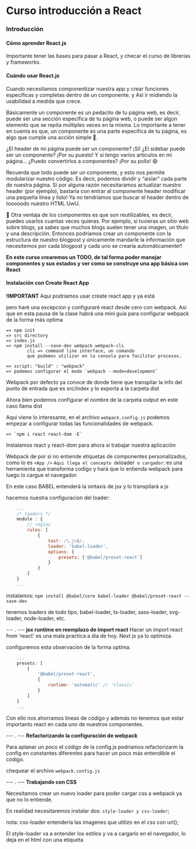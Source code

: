 # Curso introducción a React

### Introducción

#### Cómo aprender React.js

Importante tener las bases para pasar a React, y checar el curso de librerias y frameworks.

#### Cuándo usar React.js

Cuando necesitamos componentizar nuestra app y crear funciones especificas y completas dentro de un componente. y Asi ir midiendo la usabilidad a medida que crece.

Básicamente un componente es un pedacito de tu página web, es decir, puede ser una sección específica de tu página web, o puede ser algún elemento que se repita múltiples veces en la misma. Lo importante a tener en cuenta es que, un componente es una parte específica de tu página, es algo que cumple una acción simple 👀.

¿El header de mi página puede ser un componente? ¡Sí!
¿El sidebar puede ser un componente? ¡Por su puesto!
Y si tengo varios articulos en mi página… ¿Puedo convertirlos a componentes? ¡Por su pollo! 😄

Recuerda que todo puede ser un componente, y esto nos permite modularizar nuestro código. Es decir, podemos dividir y “aislar” cada parte de nuestra página. Si por alguna razón necesitaramos actualizar nuestro header (por ejemplo), bastaría con entrar al componente header modificar una pequeña línea y listo! Ya no tendríamos que buscar el header dentro de tooooodo nuestro HTML UwU.

👀 Otra ventaja de los componentes es que son reutilizables, es decir, puedes usarlos cuantas veces quieras. Por ejemplo, si tuvieras un sitio web sobre blogs, ya sabes que muchos blogs suelen tener una imagen, un título y una descripción. Entonces podríamos crear un componente con la estructura de nuestro blogpost y únicamente mandarle la información que necesitemos por cada blogpost y cada uno se crearía automáticamente!!

**En este curso crearemos un TODO, de tal forma poder manejar componentes y sus estados y ver como se construye una app básica con React**

#### Instalación con Create React App

**!IMPORTANT**
Aqui podriamos usar create react app y ya está

pero haré una excepcion y configuraré react desde cero con webpack. Asi que en esta pausa de la clase habrá una mini guia para configurar webpack de la forma más optima

    => npm init
    => src directory
    => index.js
    => npm install --save-dev webpack webpack-cli
            cli => command line interface, un comando
            que podemos utilizar en la consola para facilitar procesos.

    => script: "build" : "webpack"
    => podemos configurar el modo `webpack --mode=development`

Webpack por defecto ya conoce de donde tiene que transpilar la info del punto de entrada que es src/index y lo exporta a la carpeta dist

Ahora bien podemos configurar el nombre de la carpeta output en este caso llama dist

Aqui viene lo interesante, en el archivo `webpack.config.js` podemos empezar a configurar todas las funcionalidades de webpack.

    => `npm i react react-dom -E`

Instalamos react y react-dom para ahora si trabajar nuestra aplicación

Webpack de por si no entiende etiquetas de componentes personalizados, como lo es `<App />`
`
Aqui llega el concepto de `loader` o cargador`:
es una herramienta que transforma codigo y hará que lo entienda webpack para luego lo cargue el navegador.

En este caso BABEL entenderá la sintaxis de jsx y lo transpilará a js

hacemos nuestra configuracion del loader:

``` js
    ... 
    /* loaders */
    module : {
        // reglas
        rules: [
            {
                test: /\.js$/,
                loader: 'babel-loader',
                options: {
                    presets: ['@babel/preset-react']
                }
            }
        ]
    }
    ...
```

instalamos: `npm install @babel/core babel-loader @babel/preset-react --save-dev`

tenemos loaders de todo tipo, babel-loader, ts-loader, sass-loader, svg-loader, node-loader, etc.

--- . ---
**jsx runtime en reemplazo de import react**
Hacer un import react from 'react' es una mala practica a dia de hoy. Next js ya lo optimiza.

configuremos esta observacion de la forma optima.

``` js
    ...
    presets: [
        [
            '@babel/preset-react',
            {
                runtime: 'automatic' // 'classic'
            }
        ]
    ]
    ...
```

Con ello nos ahorramos lineas de código y además no tenemos que estar importanto react en cada uno de nuestros componentes.

--- . ---
**Refactorizando la configuración de webpack**

Para aplanar un poco el código de la config.js podriamos refactorizarm la config en constantes diferentes para hacer un poco más entendible el código.

chequear el archivo `webpack.config.js`

--- . ---
**Trabajando con CSS**

Necesitamos crear un nuevo loader para poder cargar css a webpack ya que no lo entiende. 

En realidad necesitaremos instalar dos: `style-loader y css-loader`;

nota: css-loader entenderia las imagenes que utilizo en el css con url();

El style-loader va a entender los estilos y va a cargarlo en el navegador, lo deja en el html con una etiqueta <style>.

--- . ---
**Plugin para transpilar html**

Aqui entra el concepto de plugins, en este caso para manejar html en nuestra carpeta de production.

Estos añaden funcionalidad a webpack, quiero generar un archivo html

`npm i html-webpack-plugin --save-dev`

!important una vez se genera el html en la carpeta final le quitamos el enlace script manual ya que este plugin lo agrega automáticamente y nos facilita algunos problemas de ruta en futuros cambios.

--- . ---
**Entorno de desarrollo con webpack-dev-server**
Para automatizar el servidor y que genere los cambios en tiempo real instalamos `npm i -D webpack-dev-server`.

y creamos scripts:
`"sever:prod": "webpack serve --mode=production"`
`"sever:dev": "webpack serve --mode=development"`

podriamos tambien agregarle configuración al webpack server

``` js
    ...
    devServer: {
        open: false,
        port: 3000,
        compress: true,
        // more ...
    }
```

**Source map en webpack**
Una forma de leer los errores de nuestro código en la linea correcta dependiendo de si se esta visualizando del lado del cliente o en el código original no transpilado.

`devtool: 'source-map'`

hacer spurce-map es bastante costoso en recursos de cpu

*Minificar el código*
--mode=production

**Hashing**
El hasheo nos permite generar un hash como nombre de archivo a cada archivo transpilado, con ello podemos optimizar temas de cache

Para poder hashear lo que podemos hacer primero es diferenciar desarrollo de producción para que en produccion tengamos hashing pero en el modo devlp no.

Podemos convertir nuestro `module.exports` como objeto en una fn que return las diferentes configuraciones y además de eso crear condicional para hashear el punto de salida dependiendo del modo que queremos hashear

nota: normalmente hariamos esto creando un nuevo archivo de config, por lo general :
webpack.config.dev.js

hasta aqui seria nuestra configuracion básica de webpack, importante siempre leer la configuración webpack para ver todas las funciones creadas aqui.

faltarian un par de configuraciones que me gustaria agregar como generar el css en un archivo independiente y crear subcarpetas para archivos de tipo multimedia, svg's, etc.

### M2_ Fundamentos de React: maquetación

#### Componentes vs elementos (y props vs atributos)

Los componentes pueden ser clases o funciones que retornan elemntos html mas conocido como etiquetas, los componentes se pueden reutilizar cuantas veces queramos, para ello llegan las props, que pudemos pasar como parametros a las funciones. 

Existe una propiedad llamada children que pasa como props lo que esté dentro de un elemento padre <App> saludo => {children} </App> y tambien se puede pasar como prop hacia un componente.

``` js
const e = React.createElement()

function App() {
    return(
        React.createElement('h1', {id: title}, 'Welcome')
    );
}

ReactDOM.render(e())

// este es la lógica primitiva de react, con la que se puede trabajar en js vanilla
```

#### Componentes de TODO Machine

Definimos cuales van a ser los componentes para la lista de tareas, importante tener en cuenta las props, y los datos desestructurarlo fuera de nuestros componentes para crear un estado mas adelante.

Diccionario: props, key, map, children, Fragment, desestructuración

#### CSS en react

Trabajaremos con css según nuestro gusto, en este caso uso sass-loader para leer los archivos del preprocesador con webpack

### M3_ Fundamentos de react: interacción

#### Manejo de eventos

Podemos atrapar las acciones del usuario en funciones que luego podemos pasar como atributos o propiedades.

podemos escuchar literal cualquier accion mediante los atributos on
<!-- onChange, onClick, ... -->

En el buscador la clave esta en la palabra reservada event en la que existen un monton de propiedades para detectar el input de nuestro buscador, `event.target.value`

#### Manejo del estado

El estado nos permite cambiar el contenido mediante los eventos, los eventos y el estado van de la mano, lo que permite que nuestros datos sean dinamicos según que cambios o acciones se ejecuten en los componentes.

El estado se transmite a todos los componentes en un componente padres mediante los props

```js
const estado = React.useState(); // Estado inicial

-- . --
// Con clases
class Componente extends React.Component {
    constructor() {
        this.state = {
            Tarea1 = 'Curso de Intro a React',
        }
    }

    render() {
        return(
            <div onClick={() => this.setState('Curso de intro al DOM')} >{this.state.Tarea1}</div>
        )
    }
}
// En la actualidad no se trabaja con classes, ahora react nos permite trabajar con funciones como componentes.

/* react hooks */
const [Tarea1, setTarea1] = React.useState('Curso de Intro a React')

[
    'Curso de Intro a React', // Posición 0 => nuestro state inicial
    setState('Curso de Intro al DOM'); // Posición 1 => Funcion que determinar el nuevo state.
]

// osea que nos queda
import React, {useState} from 'react';
const [state, setState] = useState('') // state inicial

const onValorDigitado = () => {

    setState(event.target.value) //setState es la funcion que constantemente esta escuchando el valor actual para pasarselo al state y este re renderice en el DOM

    return [
        <input
            value={setState}
            onChange={onValorDigitado}
        >
        </input>,
        <p> {state} </p>
    ]
}

```

#### Contando y buscando TODO's

Una vez teniendo la lógica de la seccion anterior, necesitamos migrar esta logica de estados al componente padre, que por lógicas razones nos permite reutilizar esta funcion y comunicarlo con todos los componentes hijos.

App.js
```js 
    ...
    /* Estado del buscador */
    const [state, setState] = useState('')

    return (
        <Tsearch 
            state={state}
            setState={setState}
        />
    )
    ...
```

Las tareas tambien necesitan cambiar su estado por lo que necesitamos usar useState para ello.

``` js
    ...
    /* Estado de los datos */
    const [tasks, setTasks] = useState(taskList)
```

Validamos las tareas completadas por medio de un filter:
``` js
    const taskCompleted = tasks.filter(task => !!task.completed).length;
    const totalTasks = tasks.length;

    <Tcounter 
        total={totalTasks}
        completed={taskCompleted}
    /> 
```

ademas de ello contamos el total de tareas guardadas y estas dos constantes las pasamos por props a nuestro contenedor counter.

Finalmente la condicional que filtra e incluye las tareas que coincidan con lo digitado en el buscador
``` js 
    let TasksSearched = [];

    if(!state.length >= 1) {
        TasksSearched = tasks
    } else {
            TasksSearched = tasks.filter(task => {
            const taskText = task.text.toLowerCase()
            const searchText = state.toLowerCase()
            return taskText.includes(searchText);
        })

```

#### Completando y eliminando TODOs

para validar si hemos completado o no alguna tarea mediante el input check creamos una función

``` js
    ...
    const checkTask = (text) => {
            const taskIndex = tasks.findIndex(task => task.text === text);

            const newTaskList = [...tasks]

            newTaskList[taskIndex].completed = !newTaskList[taskIndex].completed

            /* Actualizar el estado */
            setTasks(newTaskList);
    }

    <Titem 
        onComplete={() => checkTask(task.text)}
    />
```

y para eliminar tareas tenemos una funcion parecida, exceptuando la validacion de si se ha completado o no, reemplazamos esa fn por splice que nos permite eliminar la tarea escogida, le pasamos por parametro el index de la misma y la cantidad que vamos a eliminar.

``` js
    ...
    /* Método para eliminar TODOs */

    const deleteTask = (text) => {
        const taskIndex = tasks.findIndex(task => task.text === text);

        const newTaskList = [...tasks]
        newTaskList.splice(taskIndex, 1)

        /* Actualizar el estado */
        setTasks(newTaskList);
    }

    <Titem 
        onDelete={() => deleteTask(task.text)}
    />
```

### M4_ Fundamentos de React: escalabillidad

#### Organización de archivos y carpetas

Organizamos de la forma mas optima la carpeta src y además creamos un container con un componente que presente todos nuestros componentes hijos, de tal forma que este solo sea presentacional dejando asi la lógica solo en App.jss

#### Persistencia de datos con Local Storage

Nos permite guardar y recibir la información que nosotros queramos y mantenerla activa durante bastante tiempo en el navegador.

``` js
/* local storage solo puede guardar texto. */
localStorage.setItem('ejTodos', )

JSON.stringify(/* Nos permite convertir a texto */)
JSON.parse(/* Nos permite parsear a su valor original  */)

const ejemplo = JSON.stringify(
    [
        {
            text:'todos',
            completed: false,
        }
    ]
)

JSON.parse(ejemplo)

localStorage.setItem('ejemploTodos', ejemplo)
JSON.parse(localStorage.setItem('ejemploTodos'))
```

``` js
/* --- Local storage */
    const localStorageTasks = localStorage.getItem('TaskList_V1');
    let parsedTasks;

    if(!localStorageTasks) {
        localStorage.setItem('TaskList_V1', JSON.stringify([]));
        parsedTasks = [];
    } else {
        parsedTasks = JSON.parse(localStorageTasks)
    }
    
/* Persistir datos */
    const saveTasks = (newTasks) => {
        const stringifiedTasks = JSON.stringify(newTasks);
        localStorage.setItem('TaskList_V1', stringifiedTasks);
        setTasks(newTasks);
    }
```

También se puede invocar o modificar las propiedades de localStorage como si se tratara de un objeto de JS, es decir:

localStorage.getItem(‘TODOS_V1’) = localStorage.TODOS_V1
localStorage.setItem(‘TODOS_V1’, []) = localStorage.TODOS_V1 = []

Limpiar completamente el local storage
`localStorage.clear();`

RemoveItem elimina el elemento
`localStorage.removeItem('nombre','Juan');`

setItem añade el elemento
`localStorage.setItem('nombre','Juan');`

getItem obtienes el elemento
`const nombre = localStorage.getItem('nombre');`

Session Storage.
Se borra todo cuando cierras el navegador
`sessionStorage.setItem('apellido','meap');`

#### Custom Hook para Local Storage

Creamos una fn en un nuevo modulo para crear el custom hook básicamente pasando la lógica del local storage a esta fn
y desde App le pasamos como parametro 'TASKS_V1, []' y un array vacio como estado inicial.

Esto nos permite reutilizar el hook y su lógica para futuros nuevos estados.

#### Manejo de efectos (eventos externos)

tres estados de carga,

- Cargando la info
- error de carga
- sunccesfully

Para manejar estos estados y simular tiempos de espera creamos una fake api.

`useEffect`
Este hook nos permite ejecutar el código que ejecutemos dentro justo antes de que react tiene todo preparado para renderizar los componentes

```js
React.useEffect( // recibe dos parametros
    () => {
        console.log('use effect')
    },

    [totalTasks]
) 
```

cada vez que hay un cambio en el estado use effect se ejecuta por cada uno de estos cambios generados por el usuario, si quiero darle condicionales para que se ejecute solo en cierta funcion podemos pasarle como segundo parametro esa funcion que lo ejecutara.

Por ejemplo si condionamos useEffect para que detecte solo cambios en la longitud de totalTasks y cambiamos la longitud de esta lista eliminando o agregando una tarea entonces nuestro useEffect se ejecutaría.

en la AppUI.js creamos unas condiciones de carga para el componente de la lista de tareas.

``` js
<Tlist>
    {error && <p>tenemos un error...vuelve en minutos.</p>}
    {loading && <p>loading...</p>}
    {(!loading && !TasksSearched.length) && <p>Crea tu primer tarea...</p>}
    ...
```

En el hook creamos estados para los errores y el estado de carga
``` js
    /* Eventos */
    /* verdadero hasta que carguen todos los items */
    const [loading, setLoading] = useState(true)
    /* false hasta que se dispare un error */
    const [error, setError] = useState(false)
```

usamos setTimeOut para simular el tiempo de carga de los datos y un try catch para manejar los errores en caso de.
Se lo comunicamos al componente principal retornando estos dos estados. App.js los recibe y los utiliza en la funcion de useLocalStorage,
finalmente se los pasamos a el Componente UI como atributos que es el que presenta estos estados en el DOM.

#### Providers (Simplificando el flujo de la información) React Context: estado compartido

React Context nos permite crear providers y consumers ppara que nuestro estado se pueda compartir entre todos los componentes,
dejando asi las props entre componentes, ya que en escalabilidad se puede volver caotico.

``` js
import React, {createContext} from 'react';

const {Provider, Consumer } = createContext();

const tasksProvider(props) {
    return (
        <Provider
            value={
                {
                    
                }
            }
        >
            {props.children}
        </Provider>
    )
}
```
``` js 
<MyContext.Consumer>
    {
        value => (
        <Tlist>
            {value.error && <p>tenemos un error...vuelve en minutos.</p>}
            {value.loading && <p>loading...</p>}
            {(!value.loading && !value.TasksSearched.length) && <p>Crea tu primer tarea...</p>}

            {value.TasksSearched.map(task => (
                <Titem 
                    key={task.index}
                    text={task.text} 
                    completed={task.completed}
                    /* -- .-- */
                    onComplete={() => value.checkTask(task.text)}
                    onDelete={() => value.deleteTask(task.text)}
                />
            ))}
        </Tlist>
        )
    }
</MyContext.Consumer>
```

#### useContext

useContext es un react hook, es una alternativa a Consumer, 

No consumimos las props de value directamente en el componente mediante `<MyContext.Consumer` sino que con useContext() le pasamos como parametro MyContext y desestructuramos las props. Asi podemos pasar el estado y la informacion directamente a cada componente

Ejemplo:
``` js
import {useState} from '/'
import MyContext from '/'

function app() {
    const {...props} = useContext(MyContext);
}
```

### M_ Modales y formularios 
#### Portales: teletransportación de componentes

react portals, una herramienta de react para crear 'portales' que permiten 'teletransportar componentes' y renderizarlos en un nodo por separado, perfecto para crear modales y poderlo comunicar con otros nodos. `ReactDOM.createPortal`

``` js 
return 
    ReactDOM.createPortal(
        <div className="ModalContainer">
            {children}

            <button 
            className="ModalContainer__close buttonMain"
            onClick={click}
            > 
                X 
            </button>

        </div>,

        document.getElementById('modal')
    )
```

Creamos un estado para el modal, cuando este se encuentre activo u oculto.

``` js
/* --- Estado del modal */
    const [openModal, setOpenModal] = useState(false);
```

Le damos como valor inicial falso, con ello podemos crear un condicional en el componente para validar el estado y asi imprimirlo en el DOM

Como hijo le pasamos el componente form, dentro de AppUI.js
``` js 

<CreateTask
    setOpenModal= {setOpenModal}
/>

{
    !!openModal && (
        <Modal>
            <Tform />
        </Modal>
    )
}
```

En nuestro botón `CreateTask` cambiamos el estado con un metodo onCLick, setOpenModal se encargara de ello.

```js
function CreateTask() {

    const { openModal, setOpenModal } = useContext(MyContext);

    const click = () => {
        setOpenModal(!openModal); 
        // !important, !openModal nos permite añadir y quitar el modal, ya que la acción llamara siempre el estado contrario del actual.
    }

    return(
        <button className="buttonMain"
            onClick={click}
        > 
        </button>
    )
}

export default CreateTask;
```

#### Formulario para crear TODOs

Creamos un componente para el contenido del formulario, este irá como hijo del componente modal, con ello podemos reutilizar el modal con otros componentes.

El formulario lo seteamos para que no recargue la pagina al enviar los datos 

``` js 
const onSubmit = (event) => {
        event.preventDefault() // cancelamos la recarga de pagina
        addTask(newTaskValue) // añadimos mediante newTaskValue la tarea que digitamos y se la pasamos al método addTask que se encuentra en MyConterxt
        setOpenModal(!openModal) // Cuando enviamos una tarea nuestro modal se cierra gracias al true operator
    }
```

#### useContext vs useState

useContext permite crear una libreria de todos nuestros estados de la aplicaci[on] en donde podemos guardar todas las funciones `useState`

Con ello podemos usar en cada componente estos estados mediante `useContext(MyContext) = {}` desestructurando exclusivamente los estados a importar.

``` js 
import { MyContext } from '../contexto/context';
const {state, setState} = useContext(MyContext);
```

Mientras que si usamos useState localmente en un componente usamos directamente el state y setState en una constante como array

``` js 
import { useState } from 'react';
const [state, setState] = useState('', [], //wathever);
```

#### Deploy

































